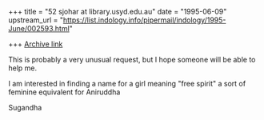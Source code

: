 +++
title = "52 sjohar at library.usyd.edu.au"
date = "1995-06-09"
upstream_url = "https://list.indology.info/pipermail/indology/1995-June/002593.html"

+++
[Archive link](https://list.indology.info/pipermail/indology/1995-June/002593.html)

This is probably a very unusual request, but I hope someone will be able to
help me.

I am interested in finding a name for a girl meaning "free spirit" a sort of
feminine equivalent for Aniruddha


Sugandha






